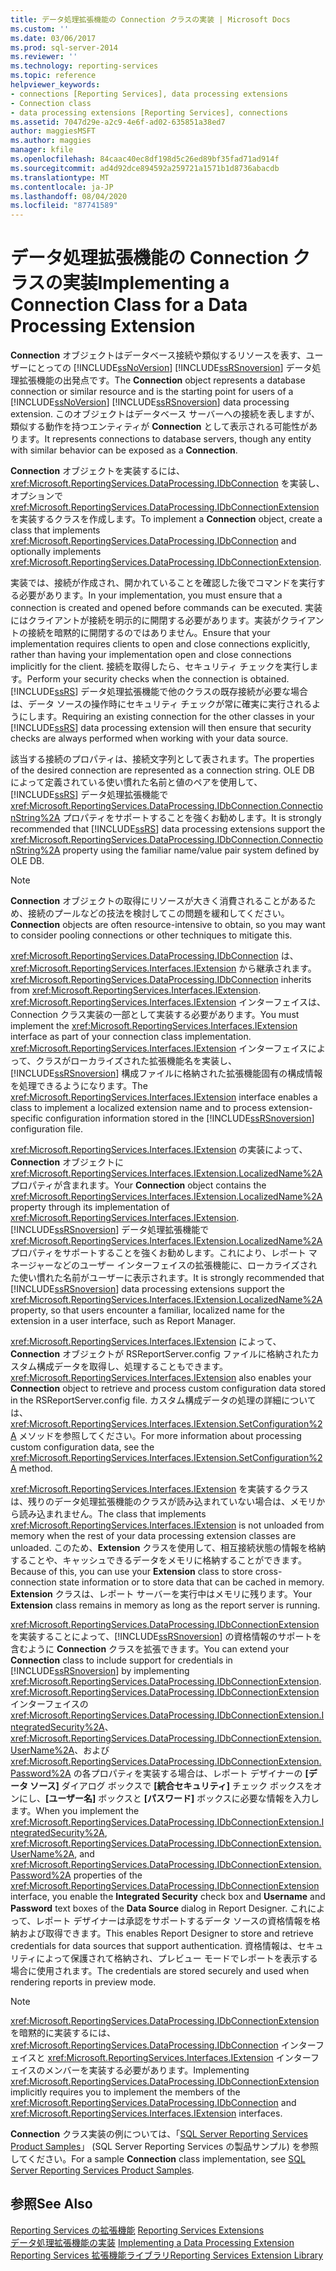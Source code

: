 ```yaml
---
title: データ処理拡張機能の Connection クラスの実装 | Microsoft Docs
ms.custom: ''
ms.date: 03/06/2017
ms.prod: sql-server-2014
ms.reviewer: ''
ms.technology: reporting-services
ms.topic: reference
helpviewer_keywords:
- connections [Reporting Services], data processing extensions
- Connection class
- data processing extensions [Reporting Services], connections
ms.assetid: 7047d29e-a2c9-4e6f-ad02-635851a38ed7
author: maggiesMSFT
ms.author: maggies
manager: kfile
ms.openlocfilehash: 84caac40ec8df198d5c26ed89bf35fad71ad914f
ms.sourcegitcommit: ad4d92dce894592a259721a1571b1d8736abacdb
ms.translationtype: MT
ms.contentlocale: ja-JP
ms.lasthandoff: 08/04/2020
ms.locfileid: "87741589"
---
```

# <a name="implementing-a-connection-class-for-a-data-processing-extension"></a><span data-ttu-id="3f508-102">データ処理拡張機能の Connection クラスの実装</span><span class="sxs-lookup"><span data-stu-id="3f508-102">Implementing a Connection Class for a Data Processing Extension</span></span>
  <span data-ttu-id="3f508-103">**Connection** オブジェクトはデータベース接続や類似するリソースを表す、ユーザーにとっての [!INCLUDE[ssNoVersion](../../../includes/ssnoversion-md.md)] [!INCLUDE[ssRSnoversion](../../../includes/ssrsnoversion-md.md)] データ処理拡張機能の出発点です。</span><span class="sxs-lookup"><span data-stu-id="3f508-103">The **Connection** object represents a database connection or similar resource and is the starting point for users of a [!INCLUDE[ssNoVersion](../../../includes/ssnoversion-md.md)] [!INCLUDE[ssRSnoversion](../../../includes/ssrsnoversion-md.md)] data processing extension.</span></span> <span data-ttu-id="3f508-104">このオブジェクトはデータベース サーバーへの接続を表しますが、類似する動作を持つエンティティが **Connection** として表示される可能性があります。</span><span class="sxs-lookup"><span data-stu-id="3f508-104">It represents connections to database servers, though any entity with similar behavior can be exposed as a **Connection**.</span></span>  
  
 <span data-ttu-id="3f508-105">**Connection** オブジェクトを実装するには、<xref:Microsoft.ReportingServices.DataProcessing.IDbConnection> を実装し、オプションで <xref:Microsoft.ReportingServices.DataProcessing.IDbConnectionExtension> を実装するクラスを作成します。</span><span class="sxs-lookup"><span data-stu-id="3f508-105">To implement a **Connection** object, create a class that implements <xref:Microsoft.ReportingServices.DataProcessing.IDbConnection> and optionally implements <xref:Microsoft.ReportingServices.DataProcessing.IDbConnectionExtension>.</span></span>  
  
 <span data-ttu-id="3f508-106">実装では、接続が作成され、開かれていることを確認した後でコマンドを実行する必要があります。</span><span class="sxs-lookup"><span data-stu-id="3f508-106">In your implementation, you must ensure that a connection is created and opened before commands can be executed.</span></span> <span data-ttu-id="3f508-107">実装にはクライアントが接続を明示的に開閉する必要があります。実装がクライアントの接続を暗黙的に開閉するのではありません。</span><span class="sxs-lookup"><span data-stu-id="3f508-107">Ensure that your implementation requires clients to open and close connections explicitly, rather than having your implementation open and close connections implicitly for the client.</span></span> <span data-ttu-id="3f508-108">接続を取得したら、セキュリティ チェックを実行します。</span><span class="sxs-lookup"><span data-stu-id="3f508-108">Perform your security checks when the connection is obtained.</span></span> <span data-ttu-id="3f508-109">[!INCLUDE[ssRS](../../../includes/ssrs.md)] データ処理拡張機能で他のクラスの既存接続が必要な場合は、データ ソースの操作時にセキュリティ チェックが常に確実に実行されるようにします。</span><span class="sxs-lookup"><span data-stu-id="3f508-109">Requiring an existing connection for the other classes in your [!INCLUDE[ssRS](../../../includes/ssrs.md)] data processing extension will then ensure that security checks are always performed when working with your data source.</span></span>  
  
 <span data-ttu-id="3f508-110">該当する接続のプロパティは、接続文字列として表されます。</span><span class="sxs-lookup"><span data-stu-id="3f508-110">The properties of the desired connection are represented as a connection string.</span></span> <span data-ttu-id="3f508-111">OLE DB によって定義されている使い慣れた名前と値のペアを使用して、[!INCLUDE[ssRS](../../../includes/ssrs.md)] データ処理拡張機能で <xref:Microsoft.ReportingServices.DataProcessing.IDbConnection.ConnectionString%2A> プロパティをサポートすることを強くお勧めします。</span><span class="sxs-lookup"><span data-stu-id="3f508-111">It is strongly recommended that [!INCLUDE[ssRS](../../../includes/ssrs.md)] data processing extensions support the <xref:Microsoft.ReportingServices.DataProcessing.IDbConnection.ConnectionString%2A> property using the familiar name/value pair system defined by OLE DB.</span></span>  
  
> [!NOTE]  
>  <span data-ttu-id="3f508-112">**Connection** オブジェクトの取得にリソースが大きく消費されることがあるため、接続のプールなどの技法を検討してこの問題を緩和してください。</span><span class="sxs-lookup"><span data-stu-id="3f508-112">**Connection** objects are often resource-intensive to obtain, so you may want to consider pooling connections or other techniques to mitigate this.</span></span>  
  
 <span data-ttu-id="3f508-113"><xref:Microsoft.ReportingServices.DataProcessing.IDbConnection> は、<xref:Microsoft.ReportingServices.Interfaces.IExtension> から継承されます。</span><span class="sxs-lookup"><span data-stu-id="3f508-113"><xref:Microsoft.ReportingServices.DataProcessing.IDbConnection> inherits from <xref:Microsoft.ReportingServices.Interfaces.IExtension>.</span></span> <span data-ttu-id="3f508-114"><xref:Microsoft.ReportingServices.Interfaces.IExtension> インターフェイスは、Connection クラス実装の一部として実装する必要があります。</span><span class="sxs-lookup"><span data-stu-id="3f508-114">You must implement the <xref:Microsoft.ReportingServices.Interfaces.IExtension> interface as part of your connection class implementation.</span></span> <span data-ttu-id="3f508-115"><xref:Microsoft.ReportingServices.Interfaces.IExtension> インターフェイスによって、クラスがローカライズされた拡張機能名を実装し、[!INCLUDE[ssRSnoversion](../../../includes/ssrsnoversion-md.md)] 構成ファイルに格納された拡張機能固有の構成情報を処理できるようになります。</span><span class="sxs-lookup"><span data-stu-id="3f508-115">The <xref:Microsoft.ReportingServices.Interfaces.IExtension> interface enables a class to implement a localized extension name and to process extension-specific configuration information stored in the [!INCLUDE[ssRSnoversion](../../../includes/ssrsnoversion-md.md)] configuration file.</span></span>  
  
 <span data-ttu-id="3f508-116"><xref:Microsoft.ReportingServices.Interfaces.IExtension> の実装によって、**Connection** オブジェクトに <xref:Microsoft.ReportingServices.Interfaces.IExtension.LocalizedName%2A> プロパティが含まれます。</span><span class="sxs-lookup"><span data-stu-id="3f508-116">Your **Connection** object contains the <xref:Microsoft.ReportingServices.Interfaces.IExtension.LocalizedName%2A> property through its implementation of <xref:Microsoft.ReportingServices.Interfaces.IExtension>.</span></span> <span data-ttu-id="3f508-117">[!INCLUDE[ssRSnoversion](../../../includes/ssrsnoversion-md.md)] データ処理拡張機能で <xref:Microsoft.ReportingServices.Interfaces.IExtension.LocalizedName%2A> プロパティをサポートすることを強くお勧めします。これにより、レポート マネージャーなどのユーザー インターフェイスの拡張機能に、ローカライズされた使い慣れた名前がユーザーに表示されます。</span><span class="sxs-lookup"><span data-stu-id="3f508-117">It is strongly recommended that [!INCLUDE[ssRSnoversion](../../../includes/ssrsnoversion-md.md)] data processing extensions support the <xref:Microsoft.ReportingServices.Interfaces.IExtension.LocalizedName%2A> property, so that users encounter a familiar, localized name for the extension in a user interface, such as Report Manager.</span></span>  
  
 <span data-ttu-id="3f508-118"><xref:Microsoft.ReportingServices.Interfaces.IExtension> によって、**Connection** オブジェクトが RSReportServer.config ファイルに格納されたカスタム構成データを取得し、処理することもできます。</span><span class="sxs-lookup"><span data-stu-id="3f508-118"><xref:Microsoft.ReportingServices.Interfaces.IExtension> also enables your **Connection** object to retrieve and process custom configuration data stored in the RSReportServer.config file.</span></span> <span data-ttu-id="3f508-119">カスタム構成データの処理の詳細については、<xref:Microsoft.ReportingServices.Interfaces.IExtension.SetConfiguration%2A> メソッドを参照してください。</span><span class="sxs-lookup"><span data-stu-id="3f508-119">For more information about processing custom configuration data, see the <xref:Microsoft.ReportingServices.Interfaces.IExtension.SetConfiguration%2A> method.</span></span>  
  
 <span data-ttu-id="3f508-120"><xref:Microsoft.ReportingServices.Interfaces.IExtension> を実装するクラスは、残りのデータ処理拡張機能のクラスが読み込まれていない場合は、メモリから読み込まれません。</span><span class="sxs-lookup"><span data-stu-id="3f508-120">The class that implements <xref:Microsoft.ReportingServices.Interfaces.IExtension> is not unloaded from memory when the rest of your data processing extension classes are unloaded.</span></span> <span data-ttu-id="3f508-121">このため、**Extension** クラスを使用して、相互接続状態の情報を格納することや、キャッシュできるデータをメモリに格納することができます。</span><span class="sxs-lookup"><span data-stu-id="3f508-121">Because of this, you can use your **Extension** class to store cross-connection state information or to store data that can be cached in memory.</span></span> <span data-ttu-id="3f508-122">**Extension** クラスは、レポート サーバーを実行中はメモリに残ります。</span><span class="sxs-lookup"><span data-stu-id="3f508-122">Your **Extension** class remains in memory as long as the report server is running.</span></span>  
  
 <span data-ttu-id="3f508-123"><xref:Microsoft.ReportingServices.DataProcessing.IDbConnectionExtension> を実装することによって、[!INCLUDE[ssRSnoversion](../../../includes/ssrsnoversion-md.md)] の資格情報のサポートを含むように **Connection** クラスを拡張できます。</span><span class="sxs-lookup"><span data-stu-id="3f508-123">You can extend your **Connection** class to include support for credentials in [!INCLUDE[ssRSnoversion](../../../includes/ssrsnoversion-md.md)] by implementing <xref:Microsoft.ReportingServices.DataProcessing.IDbConnectionExtension>.</span></span> <span data-ttu-id="3f508-124"><xref:Microsoft.ReportingServices.DataProcessing.IDbConnectionExtension> インターフェイスの <xref:Microsoft.ReportingServices.DataProcessing.IDbConnectionExtension.IntegratedSecurity%2A>、<xref:Microsoft.ReportingServices.DataProcessing.IDbConnectionExtension.UserName%2A>、および <xref:Microsoft.ReportingServices.DataProcessing.IDbConnectionExtension.Password%2A> の各プロパティを実装する場合は、レポート デザイナーの **[データ ソース]** ダイアログ ボックスで **[統合セキュリティ]** チェック ボックスをオンにし、**[ユーザー名]** ボックスと **[パスワード]** ボックスに必要な情報を入力します。</span><span class="sxs-lookup"><span data-stu-id="3f508-124">When you implement the <xref:Microsoft.ReportingServices.DataProcessing.IDbConnectionExtension.IntegratedSecurity%2A>, <xref:Microsoft.ReportingServices.DataProcessing.IDbConnectionExtension.UserName%2A>, and <xref:Microsoft.ReportingServices.DataProcessing.IDbConnectionExtension.Password%2A> properties of the <xref:Microsoft.ReportingServices.DataProcessing.IDbConnectionExtension> interface, you enable the **Integrated Security** check box and **Username** and **Password** text boxes of the **Data Source** dialog in Report Designer.</span></span> <span data-ttu-id="3f508-125">これによって、レポート デザイナーは承認をサポートするデータ ソースの資格情報を格納および取得できます。</span><span class="sxs-lookup"><span data-stu-id="3f508-125">This enables Report Designer to store and retrieve credentials for data sources that support authentication.</span></span> <span data-ttu-id="3f508-126">資格情報は、セキュリティによって保護されて格納され、プレビュー モードでレポートを表示する場合に使用されます。</span><span class="sxs-lookup"><span data-stu-id="3f508-126">The credentials are stored securely and used when rendering reports in preview mode.</span></span>  
  
> [!NOTE]  
>  <span data-ttu-id="3f508-127"><xref:Microsoft.ReportingServices.DataProcessing.IDbConnectionExtension> を暗黙的に実装するには、<xref:Microsoft.ReportingServices.DataProcessing.IDbConnection> インターフェイスと <xref:Microsoft.ReportingServices.Interfaces.IExtension> インターフェイスのメンバーを実装する必要があります。</span><span class="sxs-lookup"><span data-stu-id="3f508-127">Implementing <xref:Microsoft.ReportingServices.DataProcessing.IDbConnectionExtension> implicitly requires you to implement the members of the <xref:Microsoft.ReportingServices.DataProcessing.IDbConnection> and <xref:Microsoft.ReportingServices.Interfaces.IExtension> interfaces.</span></span>  
>   
>  <span data-ttu-id="3f508-128">**Connection** クラス実装の例については、「[SQL Server Reporting Services Product Samples](https://go.microsoft.com/fwlink/?LinkId=177889)」 (SQL Server Reporting Services の製品サンプル) を参照してください。</span><span class="sxs-lookup"><span data-stu-id="3f508-128">For a sample **Connection** class implementation, see [SQL Server Reporting Services Product Samples](https://go.microsoft.com/fwlink/?LinkId=177889).</span></span>  
  
## <a name="see-also"></a><span data-ttu-id="3f508-129">参照</span><span class="sxs-lookup"><span data-stu-id="3f508-129">See Also</span></span>  
 <span data-ttu-id="3f508-130">[Reporting Services の拡張機能](../reporting-services-extensions.md) </span><span class="sxs-lookup"><span data-stu-id="3f508-130">[Reporting Services Extensions](../reporting-services-extensions.md) </span></span>  
 <span data-ttu-id="3f508-131">[データ処理拡張機能の実装](implementing-a-data-processing-extension.md) </span><span class="sxs-lookup"><span data-stu-id="3f508-131">[Implementing a Data Processing Extension](implementing-a-data-processing-extension.md) </span></span>  
 [<span data-ttu-id="3f508-132">Reporting Services 拡張機能ライブラリ</span><span class="sxs-lookup"><span data-stu-id="3f508-132">Reporting Services Extension Library</span></span>](../reporting-services-extension-library.md)  
  
  
